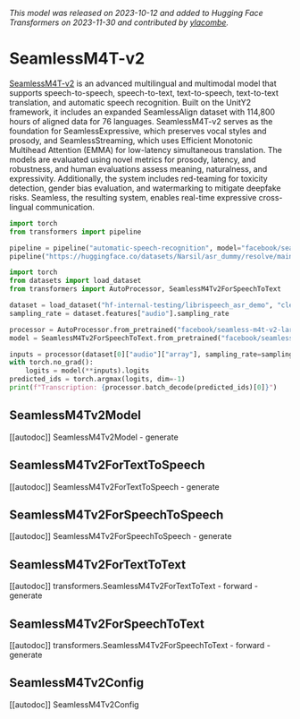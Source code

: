 <!--Copyright 2023 The HuggingFace Team. All rights reserved.

Licensed under the Apache License, Version 2.0 (the "License"); you may not use this file except in compliance with
the License. You may obtain a copy of the License at

http://www.apache.org/licenses/LICENSE-2.0

Unless required by applicable law or agreed to in writing, software distributed under the License is distributed on
an "AS IS" BASIS, WITHOUT WARRANTIES OR CONDITIONS OF ANY KIND, either express or implied. See the License for the
specific language governing permissions and limitations under the License.
-->
*This model was released on 2023-10-12 and added to Hugging Face Transformers on 2023-11-30 and contributed by [ylacombe](https://huggingface.co/ylacombe).*

# SeamlessM4T-v2

[SeamlessM4T-v2](https://huggingface.co/papers/2310.08461) is an advanced multilingual and multimodal model that supports speech-to-speech, speech-to-text, text-to-speech, text-to-text translation, and automatic speech recognition. Built on the UnitY2 framework, it includes an expanded SeamlessAlign dataset with 114,800 hours of aligned data for 76 languages. SeamlessM4T-v2 serves as the foundation for SeamlessExpressive, which preserves vocal styles and prosody, and SeamlessStreaming, which uses Efficient Monotonic Multihead Attention (EMMA) for low-latency simultaneous translation. The models are evaluated using novel metrics for prosody, latency, and robustness, and human evaluations assess meaning, naturalness, and expressivity. Additionally, the system includes red-teaming for toxicity detection, gender bias evaluation, and watermarking to mitigate deepfake risks. Seamless, the resulting system, enables real-time expressive cross-lingual communication.

<hfoptions id="usage">
<hfoption id="Pipeline">

```py
import torch
from transformers import pipeline

pipeline = pipeline("automatic-speech-recognition", model="facebook/seamless-m4t-v2-large")
pipeline("https://huggingface.co/datasets/Narsil/asr_dummy/resolve/main/1.flac")
```

</hfoption>
<hfoption id="SeamlessM4Tv2ForSpeechToText">

```py
import torch
from datasets import load_dataset
from transformers import AutoProcessor, SeamlessM4Tv2ForSpeechToText

dataset = load_dataset("hf-internal-testing/librispeech_asr_demo", "clean", split="validation").sort("id")
sampling_rate = dataset.features["audio"].sampling_rate

processor = AutoProcessor.from_pretrained("facebook/seamless-m4t-v2-large")
model = SeamlessM4Tv2ForSpeechToText.from_pretrained("facebook/seamless-m4t-v2-large", dtype="auto")

inputs = processor(dataset[0]["audio"]["array"], sampling_rate=sampling_rate, return_tensors="pt")
with torch.no_grad():
    logits = model(**inputs).logits
predicted_ids = torch.argmax(logits, dim=-1)
print(f"Transcription: {processor.batch_decode(predicted_ids)[0]}")
```

</hfoption>
</hfoptions>

## SeamlessM4Tv2Model

[[autodoc]] SeamlessM4Tv2Model
    - generate

## SeamlessM4Tv2ForTextToSpeech

[[autodoc]] SeamlessM4Tv2ForTextToSpeech
    - generate

## SeamlessM4Tv2ForSpeechToSpeech

[[autodoc]] SeamlessM4Tv2ForSpeechToSpeech
    - generate

## SeamlessM4Tv2ForTextToText

[[autodoc]] transformers.SeamlessM4Tv2ForTextToText
    - forward
    - generate

## SeamlessM4Tv2ForSpeechToText

[[autodoc]] transformers.SeamlessM4Tv2ForSpeechToText
    - forward
    - generate

## SeamlessM4Tv2Config

[[autodoc]] SeamlessM4Tv2Config

